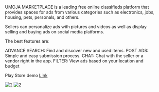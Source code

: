 UMOJA MARKETPLACE is a leading free online classifieds platform that provides spaces for ads from various categories such as electronics, jobs, housing, pets, personals, and others.

Sellers can personalize ads with pictures and videos as well as display selling and buying ads on social media platforms.

The best features are:

ADVANCE SEARCH: Find and discover new and used items.
POST ADS: Simple and easy submission process.
CHAT: Chat with the seller or a vendor right in the app.
FILTER: View ads based on your location and budget

Play Store demo <a href="https://play.google.com/store/apps/details?id=com.bevics.umoja">Link </a>

![2](https://play-lh.googleusercontent.com/ThtK6Id3illOU93G2dScawCVxuDDXCKlrXtES0tlwPG1PnGSz1Z8G4XgnO62xX_bNeF1=w1366-h600-rw)
![2](https://play-lh.googleusercontent.com/Qw9a3EvKOKKQG2Q0UyOKYO9sMogoL19rcNWKrSNGu7tRQTOKrzNaqZH3fJ36tMpq-Dg=w1366-h600-rw)
